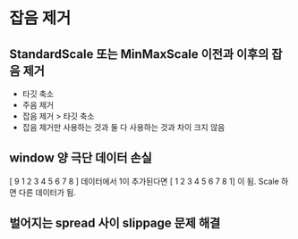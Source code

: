 # 잡음 제거

## StandardScale 또는 MinMaxScale 이전과 이후의 잡음 제거
* 타깃 축소
* 주음 제거
* 잡음 제거 > 타깃 축소
* 잡음 제거만 사용하는 것과 둘 다 사용하는 것과 차이 크지 않음

## window 양 극단 데이터 손실

[ 9 1 2 3 4 5 6 7 8 ] 데이터에서 1이 추가된다면 [ 1 2 3 4 5 6 7 8 1] 이 됨. Scale 하면 다른 데이터가 됨.

## 벌어지는 spread 사이 slippage 문제 해결